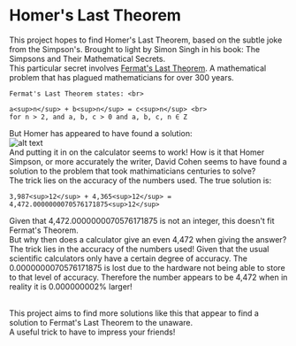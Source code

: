 # Homer's Last Theorem
This project hopes to find Homer's Last Theorem, based on the subtle joke from the Simpson's. Brought to light by Simon Singh
in his book: The Simpsons and Their Mathematical Secrets.
<br>
This particular secret involves <a href='https://en.wikipedia.org/wiki/Fermat%27s_Last_Theorem'>Fermat's Last Theorem</a>. 
A mathematical problem that has plagued mathematicians for over 300 years.
```
Fermat's Last Theorem states: <br>

a<sup>n</sup> + b<sup>n</sup> = c<sup>n</sup> <br>
for n > 2, and a, b, c > 0 and a, b, c, n ∈ Z
```

But Homer has appeared to have found a solution: <br>
![alt text](https://i1.wp.com/media.boingboing.net/wp-content/uploads/2014/10/Chalkboard.png?resize=319%2C284 "Homer's Last Theorem")
<br>
And putting it in on the calculator seems to work! How is it that Homer Simpson, or more accurately the writer, David Cohen seems to have
found a solution to the problem that took mathimaticians centuries to solve?
<br>
The trick lies on the accuracy of the numbers used. The true solution is: <br>
```
3,987<sup>12</sup> + 4,365<sup>12</sup> = 4,472.0000000070576171875<sup>12</sup>
```
Given that 4,472.0000000070576171875 is not an integer, this doesn't fit Fermat's Theorem.
<br>
But why then does a calculator give an even 4,472 when giving the answer? The trick lies in the accuracy of the numbers used!
Given that the usual scientific calculators only have a certain degree of accuracy. The 0.0000000070576171875 is lost due to the hardware not
being able to store to that level of accuracy. Therefore the number appears to be 4,472 when in reality it is 0.000000002% larger!


<br>
This project aims to find more solutions like this that appear to find a solution to Fermat's Last Theorem to the unaware.
<br>
A useful trick to have to impress your friends!